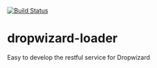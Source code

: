 [![Build Status](https://buildhive.cloudbees.com/job/brianchen2012/job/dropwizard-loader/badge/icon)](https://buildhive.cloudbees.com/job/brianchen2012/job/dropwizard-loader/)

dropwizard-loader
=================

Easy to develop the restful service for Dropwizard

